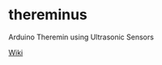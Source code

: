 # thereminus
Arduino Theremin using Ultrasonic Sensors

[Wiki](https://github.com/cdrfiuba/thereminus/wiki)
